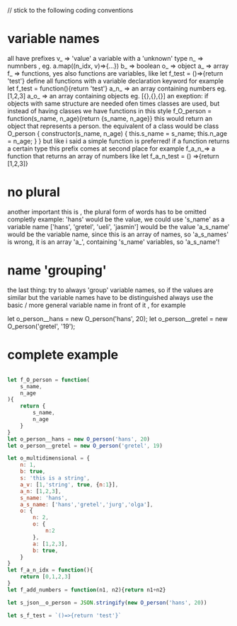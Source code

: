 // stick to the following coding conventions  
# variable names
all have prefixes
v_ => 'value' a variable with a 'unknown' type
n_ => numnbers , eg. a.map((n_idx, v)=>{...})
b_ => boolean 
o_ => object
a_ => array
f_ => functions, yes also functions are variables, like let f_test = ()=>{return 'test'}
define all functions with a variable declaration keyword for example 
let f_test = function(){return 'test'}
a_n_ => an array containing numbers eg. [1,2,3]
a_o_ => an array containing objects eg. [{},{},{}]
an exeption: if objects with same structure are needed ofen times classes are used, 
but instead of having classes we have functions in this style 
f_O_person = function(s_name, n_age){return {s_name, n_age}}
this would return an object that represents a person. the equivalent of a class would be 
  class O_person {
    constructor(s_name, n_age) {
      this.s_name = s_name;
      this.n_age = n_age;
    }
  }
but like i said a simple function is preferred!
if a function returns a certain type this prefix comes at second place for example
f_a_n_=> a function that returns an array of numbers like let f_a_n_test = () =>{return [1,2,3]}

# no plural
another important this is , the plural form of words has to be omitted completly
example: 'hans' would be the value, we could use 's_name' as a variable name
['hans', 'gretel', 'ueli', 'jasmin'] would be the value 
'a_s_name' would be the variable name, since this is an array of names, 
so 'a_s_names' is wrong, it is an array 'a_', containing 's_name' variables, so 'a_s_name'! 

# name 'grouping'
the last thing: try to always 'group' variable names, so if the values are similar but the variable names 
have to be distinguished always use the basic / more general variable name in front of it , for example 

let o_person__hans = new O_person('hans', 20);
let o_person__gretel = new O_person('gretel', '19'); 


# complete example 
```javascript

let f_O_person = function(
    s_name, 
    n_age
){
    return {
        s_name, 
        n_age
    }
}
let o_person__hans = new O_person('hans', 20)
let o_person__gretel = new O_person('gretel', 19)

let o_multidimensional = {
    n: 1, 
    b: true, 
    s: 'this is a string', 
    a_v: [1,'string', true, {n:1}], 
    a_n: [1,2,3],
    s_name: 'hans', 
    a_s_name: ['hans','gretel','jurg','olga'],
    o: {
        n: 2, 
        o: {
            n:2
        },
        a: [1,2,3], 
        b: true, 
    }
}
let f_a_n_idx = function(){
    return [0,1,2,3]
}
let f_add_numbers = function(n1, n2){return n1+n2}

let s_json__o_person = JSON.stringify(new O_person('hans', 20))

let s_f_test = `()=>{return 'test'}`

```